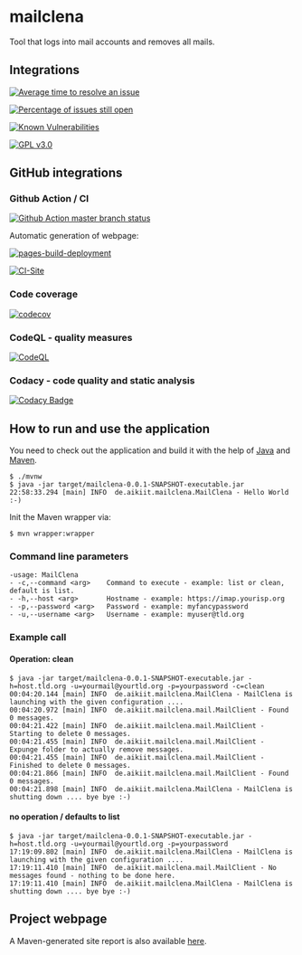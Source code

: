 # mailclena

Tool that logs into mail accounts and removes all mails.

## Integrations

[![Average time to resolve an issue](http://isitmaintained.com/badge/resolution/ottlinger/mailclena.svg)](http://isitmaintained.com/project/ottlinger/mailclena "Average time to resolve an issue")

[![Percentage of issues still open](http://isitmaintained.com/badge/open/ottlinger/mailclena.svg)](http://isitmaintained.com/project/ottlinger/mailclena "Percentage of issues still open")

[![Known Vulnerabilities](https://snyk.io/test/github/ottlinger/mailclena/badge.svg)](https://snyk.io/test/github/ottlinger/mailclena)

[![GPL v3.0](https://img.shields.io/github/license/ottlinger/mailclena.svg)](https://www.gnu.org/licenses/gpl-3.0.en.html)

## GitHub integrations

### Github Action / CI

[![Github Action master branch status](https://github.com/ottlinger/mailclena/actions/workflows/maven.yml/badge.svg?branch=master)](https://github.com/ottlinger/mailclena/actions)

Automatic generation of webpage:

[![pages-build-deployment](https://github.com/ottlinger/mailclena/actions/workflows/pages/pages-build-deployment/badge.svg)](https://github.com/ottlinger/mailclena/actions/workflows/pages/pages-build-deployment)

[![CI-Site](https://github.com/ottlinger/mailclena/actions/workflows/site.yml/badge.svg)](https://github.com/ottlinger/mailclena/actions/workflows/site.yml)

### Code coverage

[![codecov](https://codecov.io/gh/ottlinger/mailclena/branch/master/graph/badge.svg)](https://codecov.io/gh/ottlinger/mailclena)

### CodeQL - quality measures

[![CodeQL](https://github.com/ottlinger/mailclena/actions/workflows/codeql.yml/badge.svg?branch=master&event=push)](https://github.com/ottlinger/mailclena/actions/workflows/codeql.yml)

### Codacy - code quality and static analysis

[![Codacy Badge](https://app.codacy.com/project/badge/Grade/658661b0051e42518a91298797e372bd)](https://app.codacy.com/gh/ottlinger/mailclena/dashboard)

## How to run and use the application

You need to check out the application and build it with the help of [Java](https://java.sun.com) and [Maven](https://maven.apache.org/).

```
$ ./mvnw
$ java -jar target/mailclena-0.0.1-SNAPSHOT-executable.jar
22:58:33.294 [main] INFO  de.aikiit.mailclena.MailClena - Hello World :-)
```

Init the Maven wrapper via:
```
$ mvn wrapper:wrapper
```

### Command line parameters

```
-usage: MailClena
- -c,--command <arg>    Command to execute - example: list or clean, default is list.
- -h,--host <arg>       Hostname - example: https://imap.yourisp.org
- -p,--password <arg>   Password - example: myfancypassword
- -u,--username <arg>   Username - example: myuser@tld.org
```

### Example call

#### Operation: clean

```
$ java -jar target/mailclena-0.0.1-SNAPSHOT-executable.jar -h=host.tld.org -u=yourmail@yourtld.org -p=yourpassword -c=clean
00:04:20.144 [main] INFO  de.aikiit.mailclena.MailClena - MailClena is launching with the given configuration ....
00:04:20.972 [main] INFO  de.aikiit.mailclena.mail.MailClient - Found 0 messages.
00:04:21.422 [main] INFO  de.aikiit.mailclena.mail.MailClient - Starting to delete 0 messages.
00:04:21.455 [main] INFO  de.aikiit.mailclena.mail.MailClient - Expunge folder to actually remove messages.
00:04:21.455 [main] INFO  de.aikiit.mailclena.mail.MailClient - Finished to delete 0 messages.
00:04:21.866 [main] INFO  de.aikiit.mailclena.mail.MailClient - Found 0 messages.
00:04:21.898 [main] INFO  de.aikiit.mailclena.MailClena - MailClena is shutting down .... bye bye :-)
```

#### no operation / defaults to list
```
$ java -jar target/mailclena-0.0.1-SNAPSHOT-executable.jar -h=host.tld.org -u=yourmail@yourtld.org -p=yourpassword
17:19:09.802 [main] INFO  de.aikiit.mailclena.MailClena - MailClena is launching with the given configuration ....
17:19:11.410 [main] INFO  de.aikiit.mailclena.mail.MailClient - No messages found - nothing to be done here.
17:19:11.410 [main] INFO  de.aikiit.mailclena.MailClena - MailClena is shutting down .... bye bye :-)
```

## Project webpage

A Maven-generated site report is also available [here](https://ottlinger.github.io/mailclena/).
